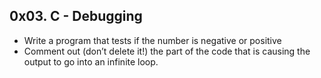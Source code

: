 ## 0x03. C - Debugging
* Write a program that tests if the number is negative or positive
* Comment out (don’t delete it!) the part of the code that is causing the output to go into an infinite loop.
